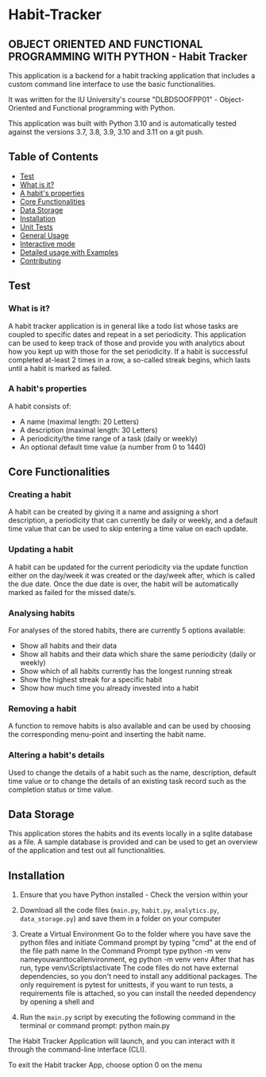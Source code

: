 # Habit-Tracker
## OBJECT ORIENTED AND FUNCTIONAL PROGRAMMING WITH PYTHON -  Habit Tracker

This application is a backend for a habit tracking application that includes a custom command line interface to use the basic functionalities.

It was written for the IU University's course "DLBDSOOFPP01" - Object-Oriented and Functional programming with Python.

This application was built with Python 3.10 and is automatically tested against the versions 3.7, 3.8, 3.9, 3.10 and 3.11 on a git push.

## Table of Contents

- [Test](#test)
- [What is it?](#what-is-it)
- [A habit's properties](#a-habits-properties)
- [Core Functionalities](#core-functionalities)
- [Data Storage](#data-storage)
- [Installation](#installation)
- [Unit Tests](#unit-tests)
- [General Usage](#general-usage)
- [Interactive mode](#interactive-mode)
- [Detailed usage with Examples](#detailed-usage-with-examples)
- [Contributing](#contributing)

## Test

### What is it?

A habit tracker application is in general like a todo list whose tasks are coupled to specific dates and repeat in a set periodicity.
This application can be used to keep track of those and provide you with analytics about how you kept up with those for the set periodicity.
If a habit is successful completed at-least 2 times in a row, a so-called streak begins, which lasts until a habit is marked as failed.

### A habit's properties

A habit consists of:

- A name (maximal length: 20 Letters)
- A description (maximal length: 30 Letters)
- A periodicity/the time range of a task (daily or weekly)
- An optional default time value (a number from 0 to 1440)

## Core Functionalities

### Creating a habit

A habit can be created by giving it a name and assigning a short description, a periodicity that can currently be daily or weekly, and a default time value that can be used to skip entering a time value on each update.

### Updating a habit

A habit can be updated for the current periodicity via the update function either on the day/week it was created or the day/week after, which is called the due date. Once the due date is over, the habit will be automatically marked as failed for the missed date/s.

### Analysing habits

For analyses of the stored habits, there are currently 5 options available:

- Show all habits and their data
- Show all habits and their data which share the same periodicity (daily or weekly)
- Show which of all habits currently has the longest running streak
- Show the highest streak for a specific habit
- Show how much time you already invested into a habit

### Removing a habit

A function to remove habits is also available and can be used by choosing the corresponding menu-point and inserting the habit name.

### Altering a habit's details

Used to change the details of a habit such as the name, description, default time value or to change the details of an existing task record such as the completion status or time value.

## Data Storage

This application stores the habits and its events locally in a sqlite database as a file.
A sample database is provided and can be used to get an overview of the application and test out all functionalities.

## Installation

1. Ensure that you have Python installed - Check the version within your 
2. Download all the code files (`main.py`, `habit.py`, `analytics.py`, `data_storage.py`) and save them in a folder on your computer
3. Create a Virtual Environment
   Go to the folder where you have save the python files and initiate Command prompt by typing "cmd" at the end of the file path name
   In the Command Prompt type python -m venv nameyouwanttocallenvironment, eg python -m venv venv
   After that has run, type venv\Scripts\activate
   The code files do not have external dependencies, so you don't need to install any additional packages.
The only requirement is pytest for unittests, if you want to run tests, a requirements file is attached, so you can install the needed dependency by opening a shell and

4. Run the `main.py` script by executing the following command in the terminal or command prompt: python main.py

The Habit Tracker Application will launch, and you can interact with it through the command-line interface (CLI).

To exit the Habit tracker App, choose option 0 on the menu
